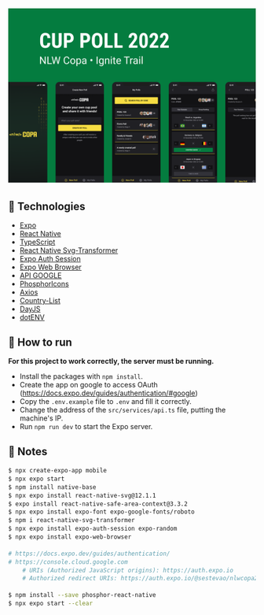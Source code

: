 <h1 align="center">
    <img alt="CupPoll2022" title="#copa" src="../.github/Capa.png" width="1200px" />
</h1>

## :rocket: Technologies

- [Expo](https://expo.io/)
- [React Native](https://reactnative.dev/)
- [TypeScript](https://www.typescriptlang.org/)
- [React Native Svg-Transformer](https://github.com/kristerkari/react-native-svg-transformer)
- [Expo Auth Session](https://docs.expo.dev/versions/latest/sdk/auth-session/)
- [Expo Web Browser](https://docs.expo.dev/versions/v46.0.0/sdk/webbrowser/)
- [API GOOGLE](https://console.cloud.google.com)
- [PhosphorIcons](https://phosphoricons.com/)
- [Axios](https://www.npmjs.com/package/axios)
- [Country-List](https://www.npmjs.com/package/country-list)
- [DayJS](https://www.npmjs.com/package/dayjs)
- [dotENV](https://www.npmjs.com/package/dotenv)

## 🚀 How to run

**For this project to work correctly, the server must be running.**

- Install the packages with `npm install`.
- Create the app on google to access OAuth (<https://docs.expo.dev/guides/authentication/#google>)
- Copy the `.env.example` file to `.env` and fill it correctly.
- Change the address of the `src/services/api.ts` file, putting the machine's IP.
- Run `npm run dev` to start the Expo server.

## 📝 Notes

```bash
$ npx create-expo-app mobile
$ npx expo start
$ npm install native-base
$ npx expo install react-native-svg@12.1.1
$ expo install react-native-safe-area-context@3.3.2
$ npx expo install expo-font expo-google-fonts/roboto
$ npm i react-native-svg-transformer
$ npx expo install expo-auth-session expo-random
$ npx expo install expo-web-browser

# https://docs.expo.dev/guides/authentication/
# https://console.cloud.google.com
    # URIs (Authorized JavaScript origins): https://auth.expo.io
    # Authorized redirect URIs: https://auth.expo.io/@sestevao/nlwcopa2022

$ npm install --save phosphor-react-native
$ npx expo start --clear
```
